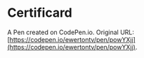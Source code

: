 # Certificard 

A Pen created on CodePen.io. Original URL: [https://codepen.io/ewertontv/pen/powYXjj](https://codepen.io/ewertontv/pen/powYXjj).



